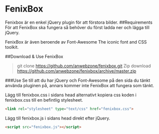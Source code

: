 # FenixBox
Fenixbox är en enkel jQuery plugin för att förstora bilder.
##Requirements
För att FenixBox ska fungera så behöver du först ladda ner och lägga till jQuery.

FenixBox är även beroende av Font-Awesome The iconic font and CSS toolkit.

##Download & Use FenixBox

> git clone https://github.com/anwebzone/fenixbox.git
> Zip download https://github.com/anwebzone/fenixbox/archive/master.zip

###Use
Se till att du har jQuery och Font-Awesome på den sida du tänkt använda pluginen på, annars kommer inte FenixBox att fungera som tänkt.

Lägg till fenixbox.css i sidans head alternativt kopiera css koden i fenixbox.css till en befintlig stylesheet.
```html
<link rel="stylesheet" type="text/css" href="fenixbox.css">
```

Lägg till fenixbox.js i sidans head direkt efter jQuery.
```html
<script src="fenixbox.js"></script>
```

